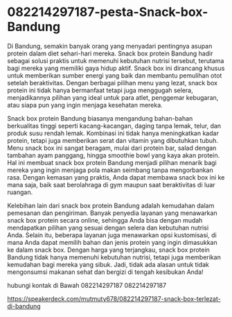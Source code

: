 # 082214297187-pesta-Snack-box-Bandung
 Di Bandung, semakin banyak orang yang menyadari pentingnya asupan protein dalam diet sehari-hari mereka. Snack box protein Bandung hadir sebagai solusi praktis untuk memenuhi kebutuhan nutrisi tersebut, terutama bagi mereka yang memiliki gaya hidup aktif. Snack box ini dirancang khusus untuk memberikan sumber energi yang baik dan membantu pemulihan otot setelah beraktivitas. Dengan berbagai pilihan menu yang lezat, snack box protein ini tidak hanya bermanfaat tetapi juga menggugah selera, menjadikannya pilihan yang ideal untuk para atlet, penggemar kebugaran, atau siapa pun yang ingin menjaga kesehatan mereka.

Snack box protein Bandung biasanya mengandung bahan-bahan berkualitas tinggi seperti kacang-kacangan, daging tanpa lemak, telur, dan produk susu rendah lemak. Kombinasi ini tidak hanya meningkatkan kadar protein, tetapi juga memberikan serat dan vitamin yang dibutuhkan tubuh. Menu snack box ini sangat beragam, mulai dari protein bar, salad dengan tambahan ayam panggang, hingga smoothie bowl yang kaya akan protein. Hal ini membuat snack box protein Bandung menjadi pilihan menarik bagi mereka yang ingin menjaga pola makan seimbang tanpa mengorbankan rasa. Dengan kemasan yang praktis, Anda dapat membawa snack box ini ke mana saja, baik saat berolahraga di gym maupun saat beraktivitas di luar ruangan.

Kelebihan lain dari snack box protein Bandung adalah kemudahan dalam pemesanan dan pengiriman. Banyak penyedia layanan yang menawarkan snack box protein secara online, sehingga Anda bisa dengan mudah mendapatkan pilihan yang sesuai dengan selera dan kebutuhan nutrisi Anda. Selain itu, beberapa layanan juga menawarkan opsi kustomisasi, di mana Anda dapat memilih bahan dan jenis protein yang ingin dimasukkan ke dalam snack box. Dengan harga yang terjangkau, snack box protein Bandung tidak hanya memenuhi kebutuhan nutrisi, tetapi juga memberikan kemudahan bagi mereka yang sibuk. Jadi, tidak ada alasan untuk tidak mengonsumsi makanan sehat dan bergizi di tengah kesibukan Anda!

hubungi kontak di Bawah
082214297187
082214297187

https://speakerdeck.com/mutmuty678/082214297187-snack-box-terlezat-di-bandung



